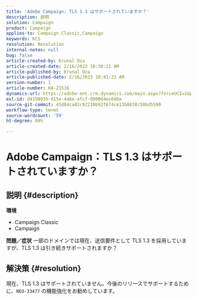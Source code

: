 ```yaml
---
title: 'Adobe Campaign: TLS 1.3 はサポートされていますか？'
description: 説明
solution: Campaign
product: Campaign
applies-to: Campaign Classic,Campaign
keywords: KCS
resolution: Resolution
internal-notes: null
bug: false
article-created-by: Krunal Oza
article-created-date: 2/16/2023 10:38:21 AM
article-published-by: Krunal Oza
article-published-date: 2/16/2023 10:41:23 AM
version-number: 1
article-number: KA-21516
dynamics-url: https://adobe-ent.crm.dynamics.com/main.aspx?forceUCI=1&pagetype=entityrecord&etn=knowledgearticle&id=12b1b402-e6ad-ed11-aad1-6045bd006793
exl-id: d4198935-d15e-4a8e-afcf-800064ec6d0a
source-git-commit: 41d84ca82c92210b92f674ce13b8038c50bd5590
workflow-type: tm+mt
source-wordcount: '59'
ht-degree: 89%

---
```


# Adobe Campaign：TLS 1.3 はサポートされていますか？

## 説明 {#description}

<b>環境</b>
- Campaign Classic
- Campaign



<b>問題／症状</b>
一部のドメインでは現在、送信要件として TLS 1.3 を採用していますが、TLS 1.3 は引き続きサポートされますか？


## 解決策 {#resolution}


現在、TLS 1.3 はサポートされていません。今後のリリースでサポートするために、`NEO-33477` の機能強化をお勧めしています。

